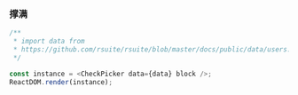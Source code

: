 ### 撑满

<!--start-code-->

```js
/**
 * import data from
 * https://github.com/rsuite/rsuite/blob/master/docs/public/data/users.json
 */

const instance = <CheckPicker data={data} block />;
ReactDOM.render(instance);
```

<!--end-code-->
